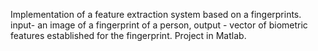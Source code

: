 Implementation of a feature extraction system based on a fingerprints.
 input- an image of a fingerprint of a person,
 output - vector of biometric features established for the fingerprint.
Project in Matlab.
